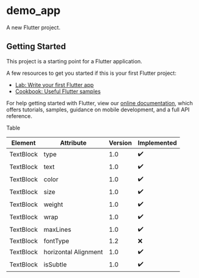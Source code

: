 # demo_app

A new Flutter project.

## Getting Started

This project is a starting point for a Flutter application.

A few resources to get you started if this is your first Flutter project:

- [Lab: Write your first Flutter app](https://flutter.dev/docs/get-started/codelab)
- [Cookbook: Useful Flutter samples](https://flutter.dev/docs/cookbook)

For help getting started with Flutter, view our
[online documentation](https://flutter.dev/docs), which offers tutorials,
samples, guidance on mobile development, and a full API reference.

Table

Element | Attribute| Version | Implemented
------------ | ------------- |----------| ---------
TextBlock | type| 1.0|:heavy_check_mark:
TextBlock | text| 1.0|:heavy_check_mark:
TextBlock | color| 1.0|:heavy_check_mark:
TextBlock | size| 1.0|:heavy_check_mark:
TextBlock | weight| 1.0|:heavy_check_mark:
TextBlock | wrap| 1.0|:heavy_check_mark:
TextBlock | maxLines| 1.0|:heavy_check_mark:
TextBlock | fontType| 1.2|:x:
TextBlock | horizontal Alignment| 1.0|:heavy_check_mark:
TextBlock | isSubtle| 1.0|:heavy_check_mark:

